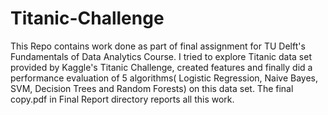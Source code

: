 Titanic-Challenge
=================
This Repo contains work done as part of final assignment for TU Delft's Fundamentals of Data Analytics Course.
I tried to explore Titanic data set provided by Kaggle's Titanic Challenge, created features and finally did a performance 
evaluation of 5 algorithms( Logistic Regression, Naive Bayes, SVM, Decision Trees and Random Forests) on this data set.
The final copy.pdf in Final Report directory reports all this work.
